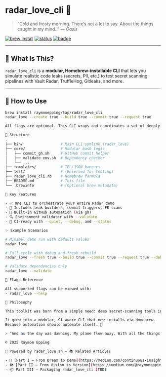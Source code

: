 # radar_love_cli 🔐

> “Cold and frosty morning. There’s not a lot to say. About the things caught in my mind..” — *Oasis*

[![brew install](https://img.shields.io/badge/brew--install-success-green?logo=homebrew&style=flat-square)](https://github.com/raymonepping/radar_love_cli)
[![status](https://img.shields.io/badge/ci-auto--generated-blue?style=flat-square)](./sanity_check_report.md)
[![badge](https://img.shields.io/badge/radar--ready-yes-critical?logo=githubactions&style=flat-square)](https://www.vaultproject.io/docs/secrets/radar)

---

## 🎯 What Is This?

`radar_love_cli` is a **modular, Homebrew-installable CLI** that lets you simulate realistic code leaks (secrets, PII, etc.) to test secret scanning pipelines with Vault Radar, TruffleHog, Gitleaks, and more.

---

## 🧰 How to Use

```bash
brew install raymonepping/tap/radar_love_cli
radar_love --create true --build true --commit true --request true

All flags are optional. This CLI wraps and coordinates a set of deeply integrated scripts.

📂 Structure
.
├── bin/                 # Main CLI symlink (radar_love)
├── core/                # Modular bash logic
│   ├── commit_gh.sh     # GitHub commit helper
│   ├── validate_env.sh  # Dependency checker
│   └── ...
├── templates/           # TPL/JSON banners
├── test/                # (Reserved for testing)
├── radar_love_cli.rb    # Homebrew formula
├── README.md            # This file
└── .brewinfo            # (Optional brew metadata)

🔑 Key Features

- ✅ One CLI to orchestrate your entire Radar demo
- 🧪 Includes leak builders, commit triggers, PR scans
- 📎 Built-in GitHub automation (via gh)
- 🔍 Environment validator with --validate
- 🧼 CI-ready with --quiet, --debug, and --status

✨ Example Scenarios

# Minimal demo run with default values
radar_love

# Full cycle with debug and fresh rebuild
radar_love --fresh true --build true --commit true --request true --debug compact

# Validate dependencies only
radar_love --validate

🚧 Flags Reference

All supported flags can be viewed with:
- radar_love --help

🧠 Philosophy

This toolkit was born from a simple need: demo secret-scanning tools in the most realistic way possible, without real leaks, with full automation, and with style.

It grew into a modular, CI-aware CLI that now installs via Homebrew.
Because automation should automate itself. 🚀

> “And as the day was dawning. My plane flew away. With all the things caught in my mind..” — *Oasis*

© 2025 Raymon Epping

🧠 Powered by radar_love.sh — 📚 Related Articles

- 📖 [Part I – From Dream to Demo](https://medium.com/continuous-insights/from-dream-to-demo-building-an-automated-secret-scanning-pipeline-064a64971f64)
- 🛠️ [Part II – From Vision to Version](https://medium.com/@raymonepping/from-vision-to-version-evolving-radar-love-with-flags-validation-and-ci-swagger-83610d549412)
- 📦 Part III – Packaging radar_love_cli (TBD)
